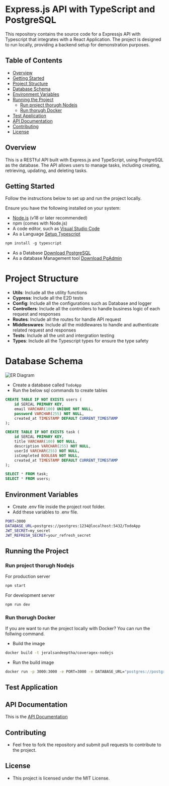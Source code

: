 # Express.js API with TypeScript and PostgreSQL

This repository contains the source code for a Expressjs API with Typescript that integrates with a React Application. The project is designed to run locally, providing a backend setup for demonstration purposes.

## Table of Contents

- [Overview](#overview)
- [Getting Started](#getting-started)
- [Project Structure](#project-structure)
- [Database Schema](#database-schema)
- [Environment Variables](#environment-variables)
- [Running the Project](#running-the-project)
    - [Run project thorugh Nodejs](#run-project-through-nodejs)
    - [Run thorugh Docker](#run-through-docker)
- [Test Application](#test-application)
- [API Documentation](#api-documentation)
- [Contributing](#contributing)
- [License](#license)

## Overview

This is a RESTful API built with Express.js and TypeScript, using PostgreSQL as the database. The API allows users to manage tasks, including creating, retrieving, updating, and deleting tasks.

## Getting Started

Follow the instructions below to set up and run the project locally.

Ensure you have the following installed on your system:

- [Node.js](https://nodejs.org/) (v18 or later recommended)
- npm (comes with Node.js)
- A code editor, such as [Visual Studio Code](https://code.visualstudio.com/)
- As a Language [Setup Typescript](https://www.typescriptlang.org/)
```js
npm install -g typescript
```
- As a Database [Download PostgreSQL](https://www.postgresql.org/download/)
- As a database Management tool [Download PgAdmin](https://www.pgadmin.org/download/)

# Project Structure

- **Utils**: Include all the utility functions
- **Cypress**: Include all the E2D tests
- **Config**: Include all the configurations such as Database and logger
- **Controllers**: Include all the controllers to handle business logic of each request and responses
- **Routes**: Include all the routes for handle API request
- **Middleswares**: Include all the middlewares to handle and authenticate related request and responses
- **Tests**: Include all the unit and intergration testing
- **Types**: Include all the Typescript types for ensure the type safety

# Database Schema

![ER Diagram](https://res.cloudinary.com/dv9ax00l4/image/upload/v1740517480/er_gmsju3.png)

- Create a database called `TodoApp`
- Run the below sql commands to create tables
```sql
CREATE TABLE IF NOT EXISTS users (
    id SERIAL PRIMARY KEY,
    email VARCHAR(100) UNIQUE NOT NULL,
    password VARCHAR(255) NOT NULL,
    created_at TIMESTAMP DEFAULT CURRENT_TIMESTAMP
);

CREATE TABLE IF NOT EXISTS task (
    id SERIAL PRIMARY KEY,
    title VARCHAR(100) NOT NULL,
    description VARCHAR(255) NOT NULL,
    userId VARCHAR(255) NOT NULL,
    isCompleted BOOLEAN NOT NULL,
    created_at TIMESTAMP DEFAULT CURRENT_TIMESTAMP
);

SELECT * FROM task;
SELECT * FROM users;
```

## Environment Variables

- Create .env file inside the project root folder.
- Add these variables to .env file.
```bash
PORT=3000
DATABASE_URL=postgres://postgres:1234@localhost:5432/TodoApp
JWT_SECRET=my_secret
JWT_REFRESH_SECRET=your_refresh_secret
```

## Running the Project

### Run project thorugh Nodejs

For production server
```bash
npm start
```

For development server
```bash
npm run dev
```

### Run thorugh Docker

If you are want to run the project locally with Docker? You can run the follwing command.

- Build the image
```bash
docker build -t jeralsandeeptha/coveragex-nodejs
```

- Run the build image
```bash
docker run -p 3000:3000 -e PORT=3000 -e DATABASE_URL="postgres://postgres:1234@host.docker.internal:5432/TodoApp" -e JWT_SECRET=my_secret -e JWT_REFRESH_SECRET=your_refresh_secret jeralsandeeptha/coveragex-nodejs
```

## Test Application

## API Documentation

This is the [API Documentation](https://documenter.getpostman.com/view/20760727/2sAYdeNC6s)

## Contributing

- Feel free to fork the repository and submit pull requests to contribute to the project.

## License

- This project is licensed under the MIT License.